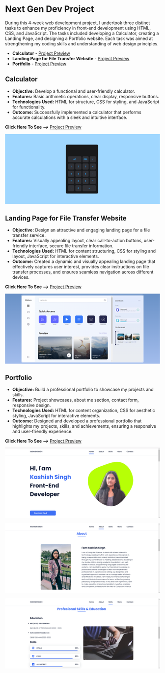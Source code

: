
# **Next Gen Dev Project**

During this 4-week web development project, I undertook three distinct tasks to enhance my proficiency in front-end development using HTML, CSS, and JavaScript. The tasks included developing a Calculator, creating a Landing Page, and designing a Portfolio website. Each task was aimed at strengthening my coding skills and understanding of web design principles.

- **Calculator** - [Project Preview](https://calculator-kashish.netlify.app/)
- **Landing Page for File Transfer Website** - [Project Preview](https://kashish-landingpage.netlify.app/)
- **Portfolio** - [Project Preview](https://kashish-singh.netlify.app/)




 ## **Calculator** 

- **Objective:** Develop a functional and user-friendly calculator.
- **Features:** Basic arithmetic operations, clear display, responsive buttons.
- **Technologies Used:** HTML for structure, CSS for styling, and JavaScript for functionality.
- **Outcome:** Successfully implemented a calculator that performs accurate calculations with a sleek and intuitive interface.

**Click Here To See  -->**  [Project Preview](https://calculator-kashish.netlify.app/)

![Calculator Screenshot](https://github.com/kashish-singh/NextGenDev/blob/main/Calculator/Screenshot%202024-07-19%20102644.png?raw=true)

 ## **Landing Page for File Transfer Website** 

 - **Objective:** Design an attractive and engaging landing page for a file transfer service.
- **Features:** Visually appealing layout, clear call-to-action buttons, user-friendly interface, secure file transfer information.
- **Technologies Used:** HTML for content structuring, CSS for styling and layout, JavaScript for interactive elements.
- **Outcome:** Created a dynamic and visually appealing landing page that effectively captures user interest, provides clear instructions on file transfer processes, and ensures seamless navigation across different devices.

**Click Here To See  -->** [Project Preview](https://kashish-landingpage.netlify.app/)

![landing page Screenshot](https://github.com/kashish-singh/NextGenDev/blob/main/Landing%20Page/Screenshot%202024-07-19%20102524.png?raw=true)

 ## **Portfolio** 

- **Objective:** Build a professional portfolio to showcase my projects and skills.
- **Features:** Project showcases, about me section, contact form, responsive design.
- **Technologies Used:** HTML for content organization, CSS for aesthetic styling, JavaScript for interactive elements.
- **Outcome:** Designed and developed a professional portfolio that highlights my projects, skills, and achievements, ensuring a responsive and user-friendly experience.

**Click Here To See  -->** [Project Preview](https://kashish-singh.netlify.app/)

![Portfolio Screenshot](https://github.com/kashish-singh/NextGenDev/blob/main/Portfolio/Screenshot%202024-07-19%20102736.png?raw=true)

![Portfolio Screenshot](https://github.com/kashish-singh/NextGenDev/blob/main/Portfolio/Screenshot%202024-07-19%20102753.png?raw=true)

![Portfolio Screenshot](https://github.com/kashish-singh/NextGenDev/blob/main/Portfolio/Screenshot%202024-07-19%20102810.png?raw=true)



